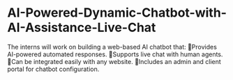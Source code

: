 # AI-Powered-Dynamic-Chatbot-with-AI-Assistance-Live-Chat
The interns will work on building a web-based AI chatbot that: Provides AI-powered automated responses. Supports live chat with human agents. Can be integrated easily with any website. Includes an admin and client portal for chatbot configuration.
